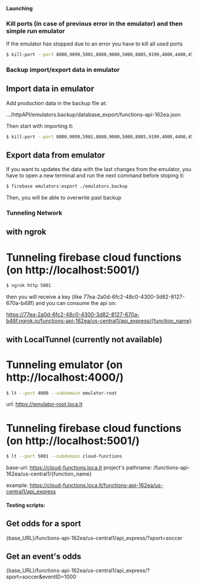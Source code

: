 #### Launching

### Kill ports (in case of previous error in the emulator) and then simple run emulator

If the emulator has stopped due to an error you have to kill all used ports

```bash
$ kill-port --port 8000,9099,5001,8080,9000,5000,8085,9199,4000,4400,4500 && firebase emulators:start
```

### Backup import/export data in emulator

## Import data in emulator

Add production data in the backup file at:

.../httpAPI/emulators.backup/database_export/functions-api-162ea.json

Then start with importing it:

```bash
$ kill-port --port 8000,9099,5001,8080,9000,5000,8085,9199,4000,4400,4500 && firebase emulators:start --import=./emulators.backup
```

## Export data from emulator

If you want to updates the data with the last changes from the emulator, you have to open a new terminal and run the next command before stoping it:

```bash
$ firebase emulators:export ./emulators.backup
```

Then, you will be able to overwrite past backup

### Tunneling Network

## with ngrok

# Tunneling firebase cloud functions (on http://localhost:5001/)

```bash
$ ngrok http 5001
```

then you will receive a key (like 77ea-2a0d-6fc2-48c0-4300-3d82-8127-670a-b48f) and you can consume the api on:

https://77ea-2a0d-6fc2-48c0-4300-3d82-8127-670a-b48f.ngrok.io/functions-api-162ea/us-central1/api_express/{function_name}

## with LocalTunnel (currently not available)

# Tunneling emulator (on http://localhost:4000/)

```bash
$ lt --port 4000 --subdomain emulator-root
```

url: https://emulator-root.loca.lt

# Tunneling firebase cloud functions (on http://localhost:5001/)

```bash
$ lt --port 5001 --subdomain cloud-functions
```

base-url: https://cloud-functions.loca.lt
project's pathname: /functions-api-162ea/us-central1/{function_name}

example: https://cloud-functions.loca.lt/functions-api-162ea/us-central1/api_express

#### Testing scripts:

## Get odds for a sport

{base_URL}/functions-api-162ea/us-central1/api_express/?sport=soccer

## Get an event's odds

{base_URL}/functions-api-162ea/us-central1/api_express/?sport=soccer&eventID=1000
